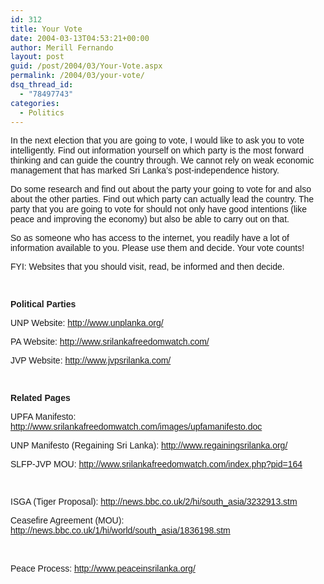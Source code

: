 ```yaml
---
id: 312
title: Your Vote
date: 2004-03-13T04:53:21+00:00
author: Merill Fernando
layout: post
guid: /post/2004/03/Your-Vote.aspx
permalink: /2004/03/your-vote/
dsq_thread_id:
  - "78497743"
categories:
  - Politics
---
```

<body xmlns="http://www.w3.org/1999/xhtml">
    <div class="Section1">
        <p class="MsoNormal">
            <span style='; font-family:Arial'>In the next election that you are going to vote,
            I would like to ask you to vote intelligently. Find out information yourself on which
            party is the most forward thinking and can guide the country through. We cannot rely
            on weak economic management that has marked Sri Lanka&rsquo;s post-independence history.</span>
        </p>
        <p class="MsoNormal">
            <span style='; font-family:Arial'>Do some research and find out about the party your
            going to vote for and also about the other parties. Find out which party can actually
            lead the country. The party that you are going to vote for should not only have good
            intentions (like peace and improving the economy) but also be able to carry out on
            that.</span>
        </p>
        <p class="MsoNormal">
            <span style='; font-family:Arial'>So as someone who has access to the internet, you
            readily have a lot of information available to you. Please use them and decide. Your
            vote counts!</span>
        </p>
        <p class="MsoNormal">
            <span style='; font-family:Arial'>FYI: Websites that you should visit, read, be informed
            and then decide.</span>
        </p>
        <p class="MsoNormal">
            <span style='; font-family:Arial'>&#160;</span>
        </p>
        <p class="MsoNormal">
            <b><span style='; font-family:Arial;font-weight:bold'>Political Parties</span></b>
        </p>
        <p class="MsoNormal">
            <span style='; font-family:Arial'>UNP Website: <a href="http://www.unplanka.org/">http://www.unplanka.org/</a></span>
        </p>
        <p class="MsoNormal">
            <span style='; font-family:Arial'>PA Website: <a href="http://www.srilankafreedomwatch.com/">http://www.srilankafreedomwatch.com/</a></span>
        </p>
        <p class="MsoNormal">
            <span style='; font-family:Arial'>JVP Website: <a href="http://www.jvpsrilanka.com/">http://www.jvpsrilanka.com/</a></span>
        </p>
        <p class="MsoNormal">
            <span style='; font-family:Arial'>&#160;</span>
        </p>
        <p class="MsoNormal">
            <b><span style='; font-family:Arial;font-weight:bold'>Related Pages</span></b>
        </p>
        <p class="MsoNormal">
            <span style='; font-family:Arial'>UPFA Manifesto: <a href="http://www.srilankafreedomwatch.com/images/upfamanifesto.doc">http://www.srilankafreedomwatch.com/images/upfamanifesto.doc</a></span>
        </p>
        <p class="MsoNormal">
            <span style='; font-family:Arial'>UNP Manifesto (Regaining Sri Lanka): <a href="http://www.regainingsrilanka.org/">http://www.regainingsrilanka.org/</a></span>
        </p>
        <p class="MsoNormal">
            <span style='; font-family:Arial'>SLFP-JVP MOU: <a href="http://www.srilankafreedomwatch.com/index.php?pid=164">http://www.srilankafreedomwatch.com/index.php?pid=164</a></span>
        </p>
        <p class="MsoNormal">
            <span style='; font-family:Arial'>&#160;</span>
        </p>
        <p class="MsoNormal">
            <span style='; font-family:Arial'>ISGA (Tiger Proposal): <a href="http://news.bbc.co.uk/2/hi/south_asia/3232913.stm">http://news.bbc.co.uk/2/hi/south_asia/3232913.stm</a></span>
        </p>
        <p class="MsoNormal">
            <span style='; font-family:Arial'>Ceasefire Agreement (MOU): <a href="http://news.bbc.co.uk/1/hi/world/south_asia/1836198.stm">http://news.bbc.co.uk/1/hi/world/south_asia/1836198.stm</a></span>
        </p>
        <p class="MsoNormal">
            <span style='; font-family:Arial'>&#160;</span>
        </p>
        <p class="MsoNormal">
            <span style='; font-family:Arial'>Peace Process:</span> <a href="http://www.peaceinsrilanka.org/"><span style=';font-family:Arial'>http://www.peaceinsrilanka.org/</span></a>
        </p>
    </div>
</body>